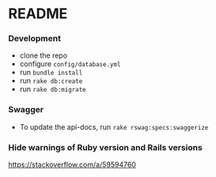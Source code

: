 # README

### Development

- clone the repo
- configure `config/database.yml`
- run `bundle install`
- run `rake db:create`
- run `rake db:migrate`

### Swagger

- To update the api-docs, run `rake rswag:specs:swaggerize`

### Hide warnings of Ruby version and Rails versions

https://stackoverflow.com/a/59594760
